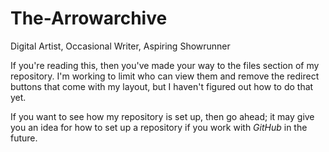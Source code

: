 # The-Arrowarchive
Digital Artist, Occasional Writer, Aspiring Showrunner

If you're reading this, then you've made your way to the files section of my repository. I'm working to limit who can view them and remove the redirect buttons that come with my layout, but I haven't figured out how to do that yet. 

If you want to see how my repository is set up, then go ahead; it may give you an idea for how to set up a repository if you work with *GitHub* in the future. 
